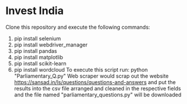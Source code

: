 # Invest India
Clone this repository and execute the following commands:
1. pip install selenium
2. pip install webdriver_manager
3. pip install pandas
4. pip install matplotlib
5. pip install scikit-learn
6. pip install wordcloud
To execute this script run:
python "Parliamentary_Q.py"
Web scraper would scrap out the website https://sansad.in/ls/questions/questions-and-answers and put the results into the csv file arranged and cleaned in the respective fields and the file named "parliamentary_questions.py" will be downloaded
 
